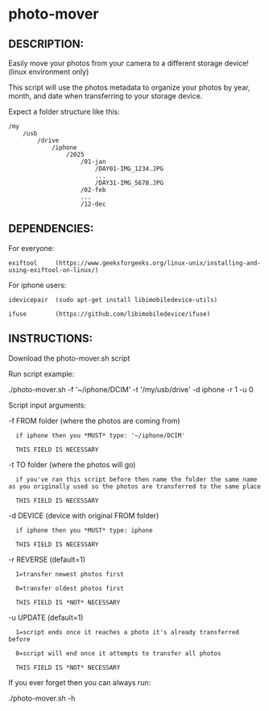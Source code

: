 # photo-mover

DESCRIPTION:
---------------------------------------------------------------------------------------------------------------------------------------------------------------------
Easily move your photos from your camera to a different storage device! (linux environment only)

This script will use the photos metadata to organize your photos by year, month, and date when transferring to your storage device.

Expect a folder structure like this:

    /my
        /usb
            /drive
                /iphone
                    /2025
                        /01-jan
                            /DAY01-IMG_1234.JPG
                            ...
                            /DAY31-IMG_5678.JPG
                        /02-feb
                        ... 
                        /12-dec 
            

DEPENDENCIES:
---------------------------------------------------------------------------------------------------------------------------------------------------------------------
  For everyone: 
  
    exiftool     (https://www.geeksforgeeks.org/linux-unix/installing-and-using-exiftool-on-linux/)


  For iphone users:
  
    idevicepair  (sudo apt-get install libimobiledevice-utils)
    
    ifuse        (https://github.com/libimobiledevice/ifuse)
    

INSTRUCTIONS:
---------------------------------------------------------------------------------------------------------------------------------------------------------------------
Download the photo-mover.sh script


Run script example: 

  ./photo-mover.sh -f '~/iphone/DCIM' -t '/my/usb/drive' -d iphone -r 1 -u 0


Script input arguments: 

  -f FROM folder (where the photos are coming from) 
  
      if iphone then you *MUST* type: '~/iphone/DCIM' 
      
      THIS FIELD IS NECESSARY 
      
  -t TO folder   (where the photos will go) 
  
      if you've ran this script before then name the folder the same name as you originally used so the photos are transferred to the same place
      
      THIS FIELD IS NECESSARY 
      
  -d DEVICE      (device with original FROM folder) 
  
      if iphone then you *MUST* type: iphone
      
      THIS FIELD IS NECESSARY 
      
  -r REVERSE     (default=1) 
  
      1=transfer newest photos first 
      
      0=transfer oldest photos first 
      
      THIS FIELD IS *NOT* NECESSARY 
      
  -u UPDATE      (default=1) 
  
      1=script ends once it reaches a photo it's already transferred before
      
      0=script will end once it attempts to transfer all photos
      
      THIS FIELD IS *NOT* NECESSARY
      

If you ever forget then you can always run:

  ./photo-mover.sh -h 
